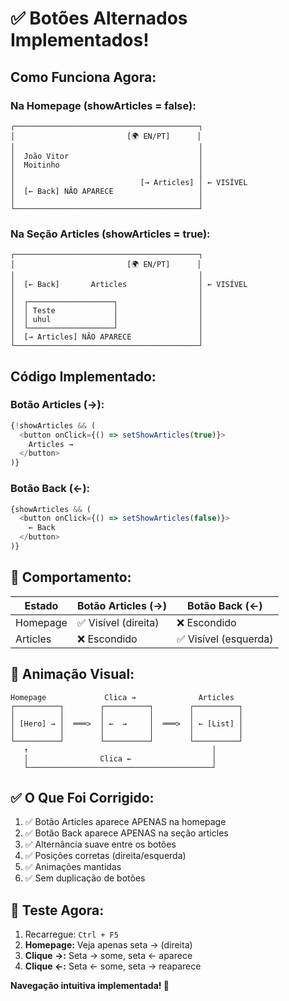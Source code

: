 # ✅ Botões Alternados Implementados!

## Como Funciona Agora:

### Na Homepage (showArticles = false):
```
┌─────────────────────────────────────────┐
│                         [🌍 EN/PT]      │
│                                         │
│  João Vitor                             │
│  Moitinho                               │
│                                         │
│                            [→ Articles] │ ← VISÍVEL
│  [← Back] NÃO APARECE                   │
│                                         │
└─────────────────────────────────────────┘
```

### Na Seção Articles (showArticles = true):
```
┌─────────────────────────────────────────┐
│                         [🌍 EN/PT]      │
│                                         │
│  [← Back]       Articles                │ ← VISÍVEL
│                                         │
│  ┌───────────────────┐                  │
│  │ Teste             │                  │
│  │ uhul              │                  │
│  └───────────────────┘                  │
│  [→ Articles] NÃO APARECE               │
└─────────────────────────────────────────┘
```

## Código Implementado:

### Botão Articles (→):
```typescript
{!showArticles && (
  <button onClick={() => setShowArticles(true)}>
    Articles →
  </button>
)}
```

### Botão Back (←):
```typescript
{showArticles && (
  <button onClick={() => setShowArticles(false)}>
    ← Back
  </button>
)}
```

## 🎯 Comportamento:

| Estado | Botão Articles (→) | Botão Back (←) |
|--------|-------------------|----------------|
| Homepage | ✅ Visível (direita) | ❌ Escondido |
| Articles | ❌ Escondido | ✅ Visível (esquerda) |

## 🎨 Animação Visual:

```
Homepage             Clica →              Articles
┌──────────┐        ┌──────────┐        ┌──────────┐
│          │        │          │        │          │
│ [Hero] → │  ═══>  │ ←  →     │  ═══>  │ ← [List] │
│          │        │          │        │          │
└──────────┘        └──────────┘        └──────────┘
   ↑                                         │
   │                Clica ←                  │
   └─────────────────────────────────────────┘
```

## ✅ O Que Foi Corrigido:

1. ✅ Botão Articles aparece APENAS na homepage
2. ✅ Botão Back aparece APENAS na seção articles
3. ✅ Alternância suave entre os botões
4. ✅ Posições corretas (direita/esquerda)
5. ✅ Animações mantidas
6. ✅ Sem duplicação de botões

## 🚀 Teste Agora:

1. Recarregue: `Ctrl + F5`
2. **Homepage:** Veja apenas seta → (direita)
3. **Clique →:** Seta → some, seta ← aparece
4. **Clique ←:** Seta ← some, seta → reaparece

**Navegação intuitiva implementada! 🎊**
